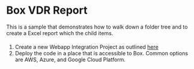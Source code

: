 # Box VDR Report

This is a sample that demonstrates how to walk down a folder tree and to create a Excel report which the child items.

####
1. Create a new Webapp Integration Project as outlined [here](https://developer.box.com/docs/box-web-application-integrations#section-building-box-web-app-integrations)
2. Deploy the code in a place that is accessible to Box. Common options are AWS, Azure, and Google Cloud Platform.